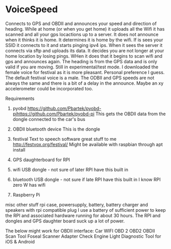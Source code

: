 # VoiceSpeed
Connects to GPS and OBDII and announces your speed and direction of heading.
While at home (or when you get home) it uploads all the Wifi it has scanned 
and all your gps locactions up to a server. It does not announce when it
thinks it is home. It determines it is home by the wifi.  If is sees your SSID
it connects to it and starts pinging ipv4 ips.  When it sees the server it
connects via sftp and uploads its data.  It decides you are not longer at your
home location by losing pings. WHen it does that it begins to scan wifi and
gps and announces again. The heading is from the GPS data and is only valid 
if you are moving. Still in experimental/test mode.  I downloaded the female
voice for festival as it is more pleasant. Personal preference I guess. The 
default festival voice is a male. The ODBII and GPS speeds are not always the
same and there is a bit of a delay in the announce. Maybe an xy accelerometer
could be incorporated too.

Requirements
1. pyobd  https://github.com/Pbartek/pyobd-pihttps://github.com/Pbartek/pyobd-pi
This gets the OBDII data from the dongle connected to the car's bus

2. OBDII bluetooth device
This is the dongle

3. festival Text to speech software great stuff to me
http://festvox.org/festival/  Might be available with raspbian through apt install

4. GPS daughterboard for RPI

5. wifi USB dongle - not sure of later RPI have this built in

6. bluetooth USB dongle - not sure if late RPI have this built in I know RPI zero W has wifi

7. Raspberry Pi

misc other stuff
rpi case, powersupply, battery, battery charger and speakers with rpi compatible plug
I use a battery of sufficient power to keep the RPI and associated hardware running for
about 30 hours.  The RPI and dongles and GPS daughter board suck up a lot of power.

The below might work for OBDII interface:
Car WIFI OBD 2 OBD2 OBDII Scan Tool Foseal Scanner Adapter Check Engine Light Diagnostic Tool for iOS & Android 



